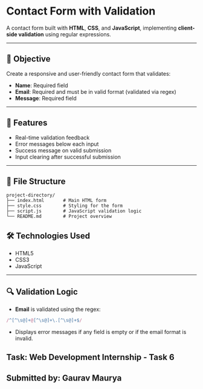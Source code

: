 #  Contact Form with Validation

A  contact form built with **HTML**, **CSS**, and **JavaScript**, implementing **client-side validation** using regular expressions.

---

## 🎯 Objective
Create a responsive and user-friendly contact form that validates:
- **Name**: Required field
- **Email**: Required and must be in valid format (validated via regex)
- **Message**: Required field

---

## 🧩 Features
- Real-time validation feedback
- Error messages below each input
- Success message on valid submission
- Input clearing after successful submission

---

## 📁 File Structure
```
project-directory/
├── index.html       # Main HTML form
├── style.css        # Styling for the form
├── script.js        # JavaScript validation logic
└── README.md        # Project overview
```



## 🛠️ Technologies Used
- HTML5
- CSS3
- JavaScript

---

## 🔍 Validation Logic
- **Email** is validated using the regex:
```javascript
/^[^\s@]+@[^\s@]+\.[^\s@]+$/
```
- Displays error messages if any field is empty or if the email format is invalid.

## Task: Web Development Internship - Task 6
## Submitted by: Gaurav Maurya
